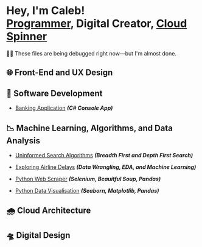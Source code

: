 <h1>Hey, I'm Caleb! <br/><a href="">Programmer</a>, <a /">Digital Creator</a>, <a href="">Cloud Spinner</a></h1>

<p>👨‍🔧 These files are being debugged right now—but I'm almost done.</p>

<h2>🌐 Front-End and UX Design</h2>

<h2>💾 Software Development</h2>

- <a href="https://github.com/Seecougsy/Banking-Console-Application">Banking Application</a> <b><i>(C# Console App)</b></i>

<h2>📉 Machine Learning, Algorithms, and Data Analysis</h2>

- <a href="https://github.com/Seecougsy/Search-Algorithms/blob/master/Solution_Notebook.ipynb">Uninformed Search Algorithms</a> <b><i>(Breadth First and Depth First Search)</b></i>

- <a href="https://github.com/Seecougsy/Data-Science-Project">Exploring Airline Delays</a> <b><i>(Data Wrangling, EDA, and Machine Learning)</b></i>

- <a href="https://github.com/Seecougsy/Web-Scraper/blob/main/Caleb_Cougle_A2.ipyn">Python Web Scraper</a> <b><i>(Selenium, Beauitful Soup, Pandas)</b></i>

- <a href="https://github.com/Seecougsy/Data-Visualisation">Python Data Visualisation</a> <b><i>(Seaborn, Matplotlib, Pandas)</b></i>



<h2>🌧️ Cloud Architecture</h2>



<h2>🛸 Digital Design</h2>

